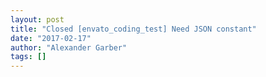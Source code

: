 ```yaml
---
layout: post
title: "Closed [envato_coding_test] Need JSON constant"
date: "2017-02-17"
author: "Alexander Garber"
tags: []
---
```


<br>